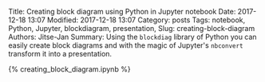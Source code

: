 Title: Creating block diagram using Python in Jupyter notebook
Date: 2017-12-18 13:07
Modified: 2017-12-18 13:07
Category: posts
Tags: notebook, Python, Jupyter, blockdiagram, presentation,
Slug: creating-block-diagram
Authors: Jitse-Jan
Summary: Using the `blockdiag` library of Python you can easily create block diagrams and with the magic of Jupyter's `nbconvert` transform it into a presentation.

{% creating_block_diagram.ipynb %}